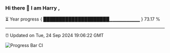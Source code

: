 ### Hi there 👋 I am Harry , 

⏳ Year progress { █████████████████████▁▁▁▁▁▁▁▁▁ } 73.17 %

---

⏰ Updated on Tue, 24 Sep 2024 19:06:22 GMT

![Progress Bar CI](https://github.com/duykhang68/duykhang68/workflows/Progress%20Bar%20CI/badge.svg)
